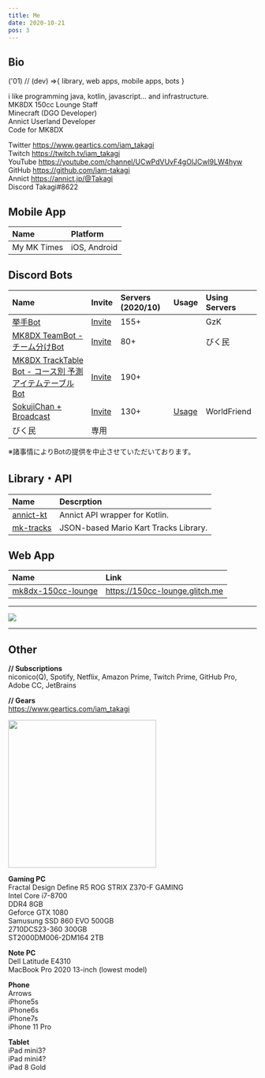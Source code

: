 ```yaml
---
title: Me
date: 2020-10-21
pos: 3
---
```


## Bio 

('01) // (dev) =>{ library, web apps, mobile apps, bots }

i like programming java, kotlin, javascript... and infrastructure.<br/>
MK8DX 150cc Lounge Staff<br/>
Minecraft (DGO Developer)<br/>
Annict Userland Developer<br/>
Code for MK8DX

Twitter  https://www.geartics.com/iam_takagi<br/>
Twitch   https://twitch.tv/iam_takagi<br/>
YouTube  https://youtube.com/channel/UCwPdVUvF4gOlJCwl9LW4hyw<br/>
GitHub   https://github.com/iam-takagi<br/>
Annict   https://annict.jp/@Takagi<br/>
Discord Takagi#8622

## Mobile App
Name | Platform
:--- |:---
My MK Times | iOS, Android


## Discord Bots
Name | Invite | Servers (2020/10) | Usage | Using Servers
:--- |:--- |:--- |:--- |:--
[挙手Bot](https://github.com/iam-takagi/KyoshuBot) | [Invite](https://discord.com/api/oauth2/authorize?client_id=705559539872694272&permissions=76800&scope=bot) | 155+ | | GzK
[MK8DX TeamBot - チーム分けBot](https://github.com/iam-takagi/mk8dx-teambot) | [Invite](https://discord.com/api/oauth2/authorize?client_id=711910347711316039&permissions=3072&scope=bot) | 80+ | | びく民
[MK8DX TrackTable Bot - コース別 予測アイテムテーブルBot](https://github.com/iam-takagi/mk8dx-tracktablebot) | [Invite](https://discord.com/api/oauth2/authorize?client_id=714641356600901736&permissions=35840&scope=bot) | 190+ |
[SokujiChan + Broadcast](https://github.com/iam_takagi/sokujichan) | [Invite](https://discord.com/api/oauth2/authorize?client_id=716931790865956904&permissions=3136&scope=bot) | 130+ | [Usage](https://takagi.netlify.app/sokujichan) | WorldFriend
びく民 | 専用 | | | |

※諸事情によりBotの提供を中止させていただいております。

## Library・API
Name | Descrption
:--- | :---
[annict-kt](https://github.com/iam-takagi/annict-kt) | Annict API wrapper for Kotlin.
[mk-tracks](https://github.com/iam-takagi/mk-tracks) | JSON-based Mario Kart Tracks Library.

## Web App
Name | Link
:--- | :--- 
[mk8dx-150cc-lounge](https://github.com/iam-takagi/mk8dx-150cc-lounge) | https://150cc-lounge.glitch.me
 
 * * *

<img src="https://grass-graph.moshimo.works/images/iam-takagi.png">

 * * *

 ## Other
 
 **// Subscriptions<br/>**
niconico(Q), Spotify, Netflix, Amazon Prime, Twitch Prime, GitHub Pro, Adobe CC, JetBrains

**// Gears<br/>**
https://www.geartics.com/iam_takagi

<img src="https://i.imgur.com/wV665pE.jpg" width="300"><br/>

**Gaming PC**<br/>
Fractal Design Define R5
ROG STRIX Z370-F GAMING<br/>
Intel Core i7-8700<br/>
DDR4 8GB<br/>
Geforce GTX 1080<br/>
Samusung SSD 860 EVO 500GB<br/>
2710DCS23-360 300GB<br/>
ST2000DM006-2DM164 2TB<br/>

**Note PC**<br/>
Dell Latitude E4310<br/>
MacBook Pro 2020 13-inch (lowest model)<br/>

**Phone**<br/>
Arrows<br/>
iPhone5s<br/>
iPhone6s<br/>
iPhone7s<br/>
iPhone 11 Pro<br/>

**Tablet**<br/>
iPad mini3?<br/>
iPad mini4?<br/>
iPad 8 Gold<br/>
